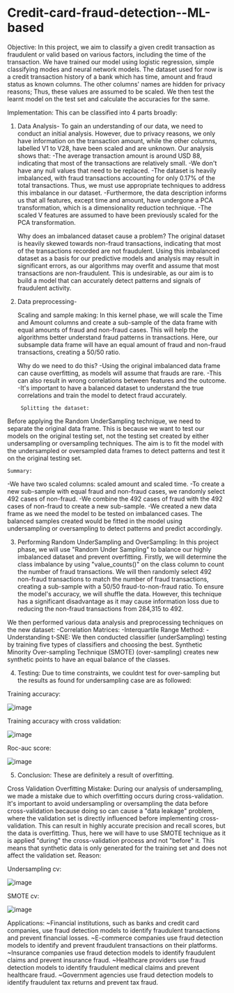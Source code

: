 # Credit-card-fraud-detection--ML-based

Objective:
In this project, we aim to classify a given credit transaction as fraudulent or valid based on various factors, including the time of the transaction. We have trained our model using logistic regression, simple classifying modes and neural network models. The dataset used for now is a credit transaction history of a bank which has time, amount and fraud status as known columns. The other columns' names are hidden for privacy reasons; Thus, these values are assumed to be scaled. We then test the learnt model on the test set and calculate the accuracies for the same.

Implementation:
 This can be classified into 4 parts broadly:
 
1. Data Analysis- 
To gain an understanding of our data, we need to conduct an initial analysis. However, due to privacy reasons, we only have information on the transaction amount, while the other columns, labelled V1 to V28, have been scaled and are unknown.
Our analysis shows that:
-The average transaction amount is around USD 88, indicating that most of the transactions are relatively small.
-We don't have any null values that need to be replaced.
-The dataset is heavily imbalanced, with fraud transactions accounting for only 0.17% of the total transactions. Thus, we must use appropriate techniques to address this imbalance in our dataset.
-Furthermore, the data description informs us that all features, except time and amount, have undergone a PCA transformation, which is a dimensionality reduction technique.
-The scaled V features are assumed to have been previously scaled for the PCA transformation.
   
   Why does an imbalanced dataset cause a problem?
The original dataset is heavily skewed towards non-fraud transactions, indicating that most of the transactions recorded are not fraudulent. Using this imbalanced dataset as a basis for our predictive models and analysis may result in significant errors, as our algorithms may overfit and assume that most transactions are non-fraudulent. This is undesirable, as our aim is to build a model that can accurately detect patterns and signals of fraudulent activity.

2. Data preprocessing-
	
	Scaling and sample making:
In this kernel phase, we will scale the Time and Amount columns and create a sub-sample of the data frame with equal amounts of fraud and non-fraud cases. This will help the algorithms better understand fraud patterns in transactions.
Here, our subsample data frame will have an equal amount of fraud and non-fraud transactions, creating a 50/50 ratio.

   Why do we need to do this?
-Using the original imbalanced data frame can cause overfitting, as models will assume that frauds are rare. 
-This can also result in wrong correlations between features and the outcome.
-It's important to have a balanced dataset to understand the true correlations and train the model to detect fraud accurately.

        Splitting the dataset:
Before applying the Random UnderSampling technique, we need to separate the original data frame. This is because we want to test our models on the original testing set, not the testing set created by either undersampling or oversampling techniques. The aim is to fit the model with the undersampled or oversampled data frames to detect patterns and test it on the original testing set.
	
	Summary:
-We have two scaled columns: scaled amount and scaled time.
-To create a new sub-sample with equal fraud and non-fraud cases, we randomly select 492 cases of non-fraud.
-We combine the 492 cases of fraud with the 492 cases of non-fraud to create a new sub-sample.
-We created a new data frame as we need the model to be tested on imbalanced cases. The balanced samples created would be fitted in the model using undersampling or oversampling to detect patterns and predict accordingly.

3. Performing Random UnderSampling and OverSampling:
In this project phase, we will use "Random Under Sampling" to balance our highly imbalanced dataset and prevent overfitting. Firstly, we will determine the class imbalance by using "value_counts()" on the class column to count the number of fraud transactions. We will then randomly select 492 non-fraud transactions to match the number of fraud transactions, creating a sub-sample with a 50/50 fraud-to-non-fraud ratio. To ensure the model's accuracy, we will shuffle the data. However, this technique has a significant disadvantage as it may cause information loss due to reducing the non-fraud transactions from 284,315 to 492.

We then performed various data analysis and preprocessing techniques on the new dataset:
-Correlation Matrices:
-Interquartile Range Method:
-Understanding t-SNE:
We then conducted classifier (underSampling) testing by training five types of classifiers and choosing the best.
Synthetic Minority Over-sampling Technique (SMOTE) (over-sampling) creates new synthetic points to have an equal balance of the classes. 

4. Testing:
Due to time constraints, we couldnt test for over-sampling but the results as found for undersampling case are as followed:

Training accuracy:

![image](https://github.com/TANVIDIXIT2804/Credit-card-fraud-detection--ML-based/assets/76091761/b7db6e27-6120-45f2-ac8b-20170eeb1bd7)

Training accuracy with cross validation:

![image](https://github.com/TANVIDIXIT2804/Credit-card-fraud-detection--ML-based/assets/76091761/41d1a644-cd1b-44dc-9449-82187b2cad83)

Roc-auc score:

![image](https://github.com/TANVIDIXIT2804/Credit-card-fraud-detection--ML-based/assets/76091761/55f6149e-5b4d-464f-a4cf-5b4d2c7d58f4)

5. Conclusion:
These are definitely a result of overfitting.

Cross Validation Overfitting Mistake:
During our analysis of undersampling, we made a mistake due to which overfitting occurs during cross-validation. It's important to avoid undersampling or oversampling the data before cross-validation because doing so can cause a "data leakage" problem, where the validation set is directly influenced before implementing cross-validation. This can result in highly accurate precision and recall scores, but the data is overfitting.
Thus, here we will have to use SMOTE technique as it is applied "during" the cross-validation process and not "before" it. This means that synthetic data is only generated for the training set and does not affect the validation set.
Reason:

 Undersampling cv:

 ![image](https://github.com/TANVIDIXIT2804/Credit-card-fraud-detection--ML-based/assets/76091761/63ca212a-9f11-47fd-a538-726ead5f8cfb)


SMOTE cv:
		   
![image](https://github.com/TANVIDIXIT2804/Credit-card-fraud-detection--ML-based/assets/76091761/5819f6c2-0617-4263-b69a-6d729a339774)
		  

Applications:
~Financial institutions, such as banks and credit card companies, use fraud detection models to identify fraudulent transactions and prevent financial losses.
~E-commerce companies use fraud detection models to identify and prevent fraudulent transactions on their platforms.
~Insurance companies use fraud detection models to identify fraudulent claims and prevent insurance fraud.
~Healthcare providers use fraud detection models to identify fraudulent medical claims and prevent healthcare fraud.
~Government agencies use fraud detection models to identify fraudulent tax returns and prevent tax fraud.
